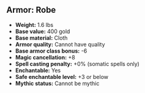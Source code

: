 ## Armor: Robe

- **Weight:** 1.6 lbs
- **Base value:** 400 gold
- **Base material:** Cloth
- **Armor quality:** Cannot have quality
- **Base armor class bonus:** -6
- **Magic cancellation:** +8
- **Spell casting penalty:** +0% (somatic spells only)
- **Enchantable:** Yes
- **Safe enchantable level:** +3 or below
- **Mythic status:** Cannot be mythic
